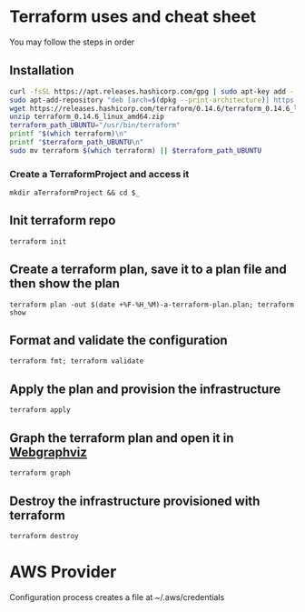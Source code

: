 # Terraform uses and cheat sheet
You may follow the steps in order

## Installation
```bash
curl -fsSL https://apt.releases.hashicorp.com/gpg | sudo apt-key add -
sudo apt-add-repository "deb [arch=$(dpkg --print-architecture)] https://apt.releases.hashicorp.com $(lsb_release -cs) main"
wget https://releases.hashicorp.com/terraform/0.14.6/terraform_0.14.6_linux_amd64.zip
unzip terraform_0.14.6_linux_amd64.zip
terraform_path_UBUNTU="/usr/bin/terraform"
printf "$(which terraform)\n"
printf "$terraform_path_UBUNTU\n"
sudo mv terraform $(which terraform) || $terraform_path_UBUNTU
```

### Create a TerraformProject and access it
`mkdir aTerraformProject && cd $_`

## Init terraform repo
`terraform init`

## Create a terraform plan, save it to a plan file and then show the plan
`terraform plan -out $(date +%F-%H_%M)-a-terraform-plan.plan; terraform show`

## Format and validate the configuration
`terraform fmt; terraform validate`

## Apply the plan and provision the infrastructure
`terraform apply`

## Graph the terraform plan and open it in [Webgraphviz](http://webgraphviz.com/)
`terraform graph`

## Destroy the infrastructure provisioned with terraform
`terraform destroy`

# AWS Provider
Configuration process creates a file at ~/.aws/credentials

